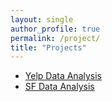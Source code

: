 ```yaml
---
layout: single
author_profile: true
permalink: /project/
title: "Projects"
---
```


- [Yelp Data Analysis](https://DavidHuangUCD.github.io/yelp)
- [SF Data Analysis](https://DavidHuangUCD.github.io/sf)
